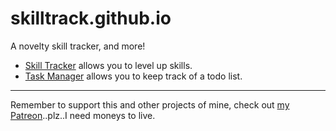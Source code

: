 # skilltrack.github.io
A novelty skill tracker, and more!

- [Skill Tracker](https://skilltrack.github.io/) allows you to level up skills.
- [Task Manager](https://skilltrack.github.io/tasks.html) allows you to keep track of a todo list.

- - -

Remember to support this and other projects of mine, check out [my Patreon](https://www.patreon.com/guard13007)..plz..I need moneys to live.
